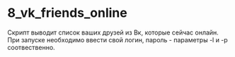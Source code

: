 # 8_vk_friends_online

Скрипт выводит список ваших друзей из Вк, которые сейчас онлайн.
При запуске необходимо ввести свой логин, пароль - параметры -l и -p соотвественно.
